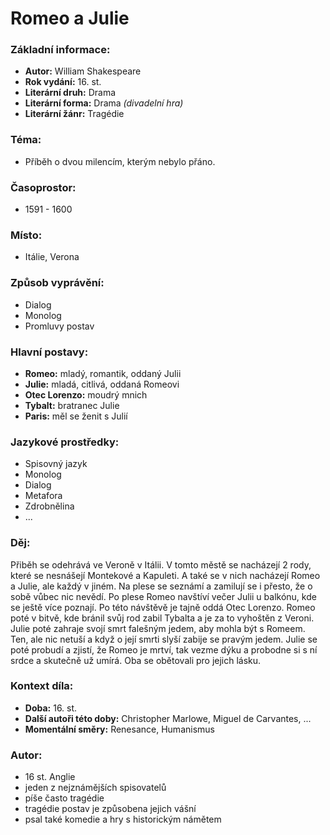 # Romeo a Julie

### Základní informace:
- **Autor:** William Shakespeare
- **Rok vydání:** 16. st.
- **Literární druh:** Drama
- **Literární forma:** Drama _(divadelní hra)_
- **Literární žánr:** Tragédie

### Téma: 
- Příběh o dvou milencím, kterým nebylo přáno.

### Časoprostor:
- 1591 - 1600

### Místo: 
- Itálie, Verona

### Způsob vyprávění: 
- Dialog
- Monolog
- Promluvy postav

### Hlavní postavy:
- **Romeo:** mladý, romantik, oddaný Julii
- **Julie:** mladá, citlivá, oddaná Romeovi
- **Otec Lorenzo:** moudrý mnich
- **Tybalt:** bratranec Julie
- **Paris:** měl se ženit s Julií

### Jazykové prostředky:
- Spisovný jazyk
- Monolog
- Dialog
- Metafora
- Zdrobnělina
- ...

### Děj: 
Přiběh se odehrává ve Veroně v Itálii. V tomto městě se nacházejí 2 rody, které se nesnášejí Montekové a Kapuleti. A také se v nich nacházejí Romeo a Julie, ale každý v jiném. Na plese se seznámí a zamilují se i přesto, že o sobě vůbec nic nevědí. Po plese Romeo navštíví večer Julii u balkónu, kde se ještě více poznají. Po této návštěvě je tajně oddá Otec Lorenzo. Romeo poté v bitvě, kde bránil svůj rod zabil Tybalta a je za to vyhoštěn z Veroni. Julie poté zahraje svojí smrt falešným jedem, aby mohla být s Romeem. Ten, ale nic netuší a když o její smrti slyší zabije se pravým jedem. Julie se poté probudí a zjistí, že Romeo je mrtví, tak vezme dýku a probodne si s ní srdce a skutečně už umírá. Oba se obětovali pro jejich lásku.

### Kontext díla: 
- **Doba:** 16. st.
- **Další autoři této doby:** Christopher Marlowe, Miguel de Carvantes, ...
- **Momentální směry:** Renesance, Humanismus

### Autor: 
- 16 st. Anglie
- jeden z nejznámějších spisovatelů
- píše často tragédie
- tragédie postav je způsobena jejich vášní
- psal také komedie a hry s historickým námětem
